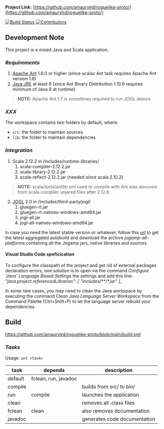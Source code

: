 **Project Link:** [https://github.com/amaurylrd/roguelike-proto/](https://github.com/amaurylrd/roguelike-proto/)

[![Build Status](https://travis-ci.org/amaurylrd/roguelike-proto.png?branch=master)](https://travis-ci.org/amaurylrd/roguelike-proto "Continuous Integration")
[![Contributors][contributors-shield]][contributors-url]

[contributors-shield]: https://img.shields.io/github/contributors/amaurylrd/roguelike-proto.svg?style=flat-square
[contributors-url]: https://github.com/amaurylrd/roguelike-proto/graphs/contributors

## Development Note

This project is a mixed Java and Scala application.

### *Requirements*

1. [Apache Ant](https://ant.apache.org/bindownload.cgi) 1.6.0 or higher (since scalac Ant task requires Apache Ant version 1.6)
1. [Java JRE](https://www.com./en/download/) at least 8 (since Ant Binary Distribution 1.10.9 requires minimum of Java 8 at runtime)

>**NOTE:** Apache Ant 1.7 is sometimes required to run JOGL demos

### *XXX*

The workspace contains two folders by default, where:

- `src`: the folder to maintain sources
- `lib`: the folder to maintain dependencies

### *Integration*

1. Scala 2.12.2 in /includes/runtime-libraries/
   1. scala-compiler-2.12.2.jar
   1. scala-library-2.12.2.jar
   1. scala-reflect-2.12.2.jar (needed since scala 2.10.2)

>**NOTE:** scala/tools/antlib.xml used to compile with Ant was removed from scala-compiler unjared files after 2.12.8

2. [JOGL](https://jogamp.org/) 2.0 in /includes/third-party/jogl/
   1. gluegen-rt.jar
   1. gluegen-rt-natives-windows-amd64.jar
   1. jogl-all.jar
   1. jogl-all-natives-windows-amd64.jar
   
In case you need the latest stable version or whatever, follow this [url](https://jogamp.org/deployment/jogamp-current/) to get the latest aggregated autobuild and download the archive *jogamp-all-platforms* containing all the Jogamp jars, native libraries and sources.

#### Visual Studio Code speficication

To configure the classpath of the project and get rid of external packages declaration errors, one solution is to open via the command *Configure 'Java' Language Based Settings* the settings and add this line: *"java.project.referencedLibraries": [ "includes/\*\*/\*.jar" ],*.

In some rare cases, you may need to clean the Java workspace by executing the command *Clean Java Language Server Workspace*
from the Command Palette (Ctrl+Shift+P) to let the language server rebuild your dependencies.

## Build

https://github.com/amaurylrd/roguelike-proto/blob/main/build.xml

### *Tasks*

Usage: ```ant <task>```

| task      | depends               | description                  |
|---------  |---------------------  | ---------------------------  |
| default   | fclean, run, javadoc  |                              |
| compile   |                       | builds from src/ to bin/     |
| run       | compile               | launches the application     |
| clean     |                       | removes all .class files     |
| fclean    | clean                 | also removes documentation   |
| javadoc   |                       | generates code documentation |

